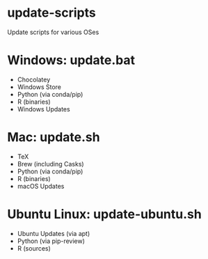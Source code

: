 # update-scripts
Update scripts for various OSes

# Windows: update.bat
- Chocolatey
- Windows Store
- Python (via conda/pip)
- R (binaries)
- Windows Updates

# Mac: update.sh
- TeX
- Brew (including Casks)
- Python (via conda/pip)
- R (binaries)
- macOS Updates

# Ubuntu Linux: update-ubuntu.sh
- Ubuntu Updates (via apt)
- Python (via pip-review)
- R (sources)
